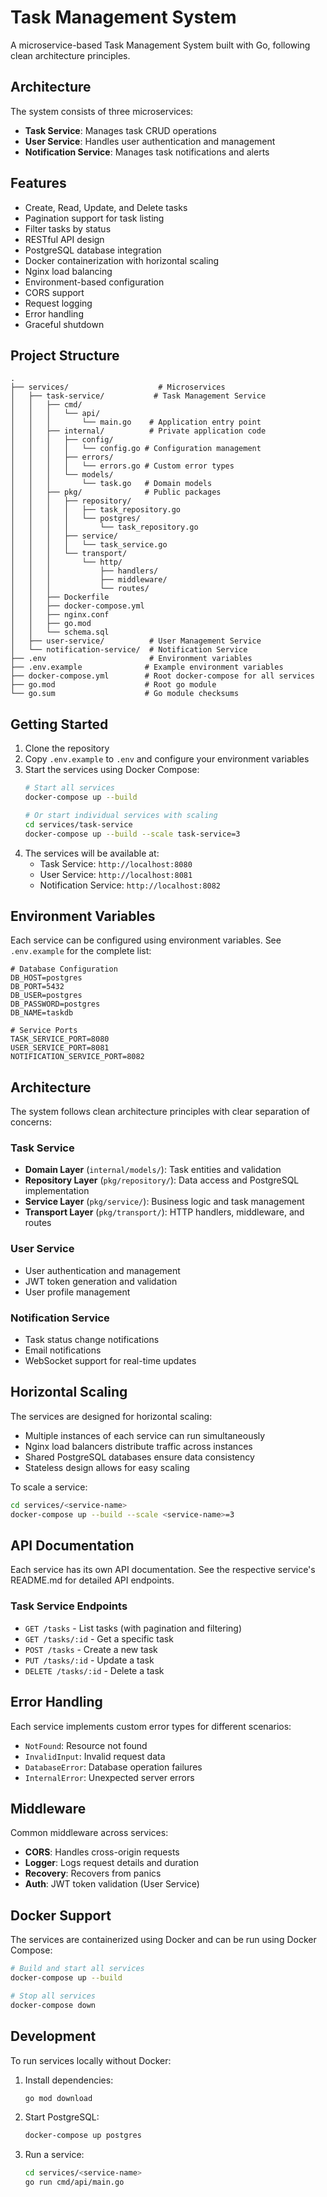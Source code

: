 # Task Management System

A microservice-based Task Management System built with Go, following clean architecture principles.

## Architecture

The system consists of three microservices:
- **Task Service**: Manages task CRUD operations
- **User Service**: Handles user authentication and management
- **Notification Service**: Manages task notifications and alerts

## Features

- Create, Read, Update, and Delete tasks
- Pagination support for task listing
- Filter tasks by status
- RESTful API design
- PostgreSQL database integration
- Docker containerization with horizontal scaling
- Nginx load balancing
- Environment-based configuration
- CORS support
- Request logging
- Error handling
- Graceful shutdown

## Project Structure

```
.
├── services/                    # Microservices
│   ├── task-service/           # Task Management Service
│   │   ├── cmd/
│   │   │   └── api/
│   │   │       └── main.go    # Application entry point
│   │   ├── internal/          # Private application code
│   │   │   ├── config/
│   │   │   │   └── config.go # Configuration management
│   │   │   ├── errors/
│   │   │   │   └── errors.go # Custom error types
│   │   │   └── models/
│   │   │       └── task.go   # Domain models
│   │   ├── pkg/              # Public packages
│   │   │   ├── repository/
│   │   │   │   ├── task_repository.go
│   │   │   │   └── postgres/
│   │   │   │       └── task_repository.go
│   │   │   ├── service/
│   │   │   │   └── task_service.go
│   │   │   └── transport/
│   │   │       └── http/
│   │   │           ├── handlers/
│   │   │           ├── middleware/
│   │   │           └── routes/
│   │   ├── Dockerfile
│   │   ├── docker-compose.yml
│   │   ├── nginx.conf
│   │   ├── go.mod
│   │   └── schema.sql
│   ├── user-service/          # User Management Service
│   └── notification-service/  # Notification Service
├── .env                       # Environment variables
├── .env.example              # Example environment variables
├── docker-compose.yml        # Root docker-compose for all services
├── go.mod                    # Root go module
└── go.sum                    # Go module checksums
```

## Getting Started

1. Clone the repository
2. Copy `.env.example` to `.env` and configure your environment variables
3. Start the services using Docker Compose:
   ```bash
   # Start all services
   docker-compose up --build

   # Or start individual services with scaling
   cd services/task-service
   docker-compose up --build --scale task-service=3
   ```
4. The services will be available at:
   - Task Service: `http://localhost:8080`
   - User Service: `http://localhost:8081`
   - Notification Service: `http://localhost:8082`

## Environment Variables

Each service can be configured using environment variables. See `.env.example` for the complete list:

```env
# Database Configuration
DB_HOST=postgres
DB_PORT=5432
DB_USER=postgres
DB_PASSWORD=postgres
DB_NAME=taskdb

# Service Ports
TASK_SERVICE_PORT=8080
USER_SERVICE_PORT=8081
NOTIFICATION_SERVICE_PORT=8082
```

## Architecture

The system follows clean architecture principles with clear separation of concerns:

### Task Service
- **Domain Layer** (`internal/models/`): Task entities and validation
- **Repository Layer** (`pkg/repository/`): Data access and PostgreSQL implementation
- **Service Layer** (`pkg/service/`): Business logic and task management
- **Transport Layer** (`pkg/transport/`): HTTP handlers, middleware, and routes

### User Service
- User authentication and management
- JWT token generation and validation
- User profile management

### Notification Service
- Task status change notifications
- Email notifications
- WebSocket support for real-time updates

## Horizontal Scaling

The services are designed for horizontal scaling:
- Multiple instances of each service can run simultaneously
- Nginx load balancers distribute traffic across instances
- Shared PostgreSQL databases ensure data consistency
- Stateless design allows for easy scaling

To scale a service:
```bash
cd services/<service-name>
docker-compose up --build --scale <service-name>=3
```

## API Documentation

Each service has its own API documentation. See the respective service's README.md for detailed API endpoints.

### Task Service Endpoints
- `GET /tasks` - List tasks (with pagination and filtering)
- `GET /tasks/:id` - Get a specific task
- `POST /tasks` - Create a new task
- `PUT /tasks/:id` - Update a task
- `DELETE /tasks/:id` - Delete a task

## Error Handling

Each service implements custom error types for different scenarios:
- `NotFound`: Resource not found
- `InvalidInput`: Invalid request data
- `DatabaseError`: Database operation failures
- `InternalError`: Unexpected server errors

## Middleware

Common middleware across services:
- **CORS**: Handles cross-origin requests
- **Logger**: Logs request details and duration
- **Recovery**: Recovers from panics
- **Auth**: JWT token validation (User Service)

## Docker Support

The services are containerized using Docker and can be run using Docker Compose:

```bash
# Build and start all services
docker-compose up --build

# Stop all services
docker-compose down
```

## Development

To run services locally without Docker:

1. Install dependencies:
   ```bash
   go mod download
   ```

2. Start PostgreSQL:
   ```bash
   docker-compose up postgres
   ```

3. Run a service:
   ```bash
   cd services/<service-name>
   go run cmd/api/main.go
   ``` 